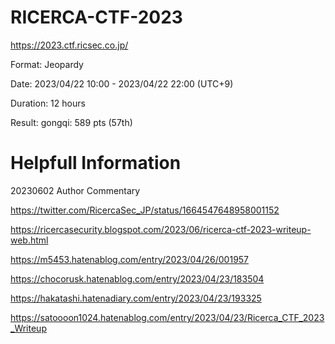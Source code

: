 # RICERCA-CTF-2023

https://2023.ctf.ricsec.co.jp/

Format: Jeopardy

Date: 2023/04/22 10:00 - 2023/04/22 22:00 (UTC+9)

Duration: 12 hours

Result: gongqi: 589 pts (57th)


# Helpfull Information

20230602 Author Commentary

https://twitter.com/RicercaSec_JP/status/1664547648958001152

https://ricercasecurity.blogspot.com/2023/06/ricerca-ctf-2023-writeup-web.html

https://m5453.hatenablog.com/entry/2023/04/26/001957

https://chocorusk.hatenablog.com/entry/2023/04/23/183504

https://hakatashi.hatenadiary.com/entry/2023/04/23/193325

https://satoooon1024.hatenablog.com/entry/2023/04/23/Ricerca_CTF_2023_Writeup